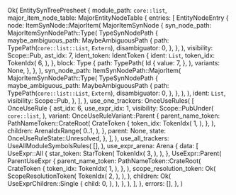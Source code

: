 Ok(
    EntitySynTreePresheet {
        module_path: `core::list`,
        major_item_node_table: MajorEntityNodeTable {
            entries: [
                EntityNodeEntry {
                    node: ItemSynNode::MajorItem(
                        MajorItemSynNode {
                            syn_node_path: MajorItemSynNodePath::Type(
                                TypeSynNodePath {
                                    maybe_ambiguous_path: MaybeAmbiguousPath {
                                        path: TypePath(`core::list::List`, `Extern`),
                                        disambiguator: 0,
                                    },
                                },
                            ),
                            visibility: Scope::Pub,
                            ast_idx: 7,
                            ident_token: IdentToken {
                                ident: `List`,
                                token_idx: TokenIdx(
                                    6,
                                ),
                            },
                            block: Type {
                                path: TypePath(
                                    Id {
                                        value: 7,
                                    },
                                ),
                                variants: None,
                            },
                        },
                    ),
                    syn_node_path: ItemSynNodePath::MajorItem(
                        MajorItemSynNodePath::Type(
                            TypeSynNodePath {
                                maybe_ambiguous_path: MaybeAmbiguousPath {
                                    path: TypePath(`core::list::List`, `Extern`),
                                    disambiguator: 0,
                                },
                            },
                        ),
                    ),
                    ident: `List`,
                    visibility: Scope::Pub,
                },
            ],
        },
        use_one_trackers: OnceUseRules(
            [
                OnceUseRule {
                    ast_idx: 6,
                    use_expr_idx: 1,
                    visibility: Scope::PubUnder(
                        `core::list`,
                    ),
                    variant: OnceUseRuleVariant::Parent {
                        parent_name_token: PathNameToken::CrateRoot(
                            CrateToken {
                                token_idx: TokenIdx(
                                    1,
                                ),
                            },
                        ),
                        children: ArenaIdxRange(
                            0..1,
                        ),
                    },
                    parent: None,
                    state: OnceUseRuleState::Unresolved,
                },
            ],
        ),
        use_all_trackers: UseAllModuleSymbolsRules(
            [],
        ),
        use_expr_arena: Arena {
            data: [
                UseExpr::All {
                    star_token: StarToken(
                        TokenIdx(
                            3,
                        ),
                    ),
                },
                UseExpr::Parent(
                    ParentUseExpr {
                        parent_name_token: PathNameToken::CrateRoot(
                            CrateToken {
                                token_idx: TokenIdx(
                                    1,
                                ),
                            },
                        ),
                        scope_resolution_token: Ok(
                            ScopeResolutionToken(
                                TokenIdx(
                                    2,
                                ),
                            ),
                        ),
                        children: Ok(
                            UseExprChildren::Single {
                                child: 0,
                            },
                        ),
                    },
                ),
            ],
        },
        errors: [],
    },
)